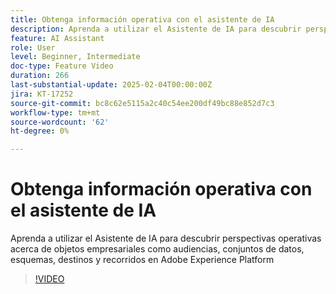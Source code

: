 ```yaml
---
title: Obtenga información operativa con el asistente de IA
description: Aprenda a utilizar el Asistente de IA para descubrir perspectivas operativas acerca de objetos empresariales como audiencias, conjuntos de datos, esquemas, destinos y recorridos en Adobe Experience Platform
feature: AI Assistant
role: User
level: Beginner, Intermediate
doc-type: Feature Video
duration: 266
last-substantial-update: 2025-02-04T00:00:00Z
jira: KT-17252
source-git-commit: bc8c62e5115a2c40c54ee200df49bc88e852d7c3
workflow-type: tm+mt
source-wordcount: '62'
ht-degree: 0%

---
```



# Obtenga información operativa con el asistente de IA

Aprenda a utilizar el Asistente de IA para descubrir perspectivas operativas acerca de objetos empresariales como audiencias, conjuntos de datos, esquemas, destinos y recorridos en Adobe Experience Platform

>[!VIDEO](https://video.tv.adobe.com/v/3444031/?learn=on&enablevpops)
